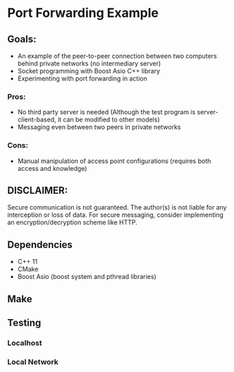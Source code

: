 # Port Forwarding Example

## Goals:

- An example of the peer-to-peer connection between two computers behind private networks (no intermediary server)
- Socket programming with Boost Asio C++ library
- Experimenting with port forwarding in action

### Pros:

- No third party server is needed (Although the test program is server-client-based, it can be modified to other models)
- Messaging even between two peers in private networks

### Cons:

- Manual manipulation of access point configurations (requires both access and knowledge)

## DISCLAIMER:

Secure communication is not guaranteed. 
The author(s) is not liable for any interception or loss of data.
For secure messaging, consider implementing an encryption/decryption scheme like HTTP.

## Dependencies

- C++ 11
- CMake
- Boost Asio (boost system and pthread libraries)

## Make

## Testing

### Localhost

### Local Network
